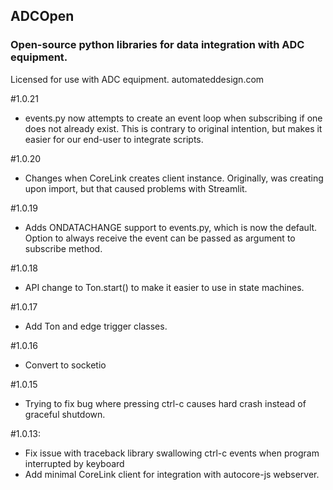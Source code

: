 ## ADCOpen
### Open-source python libraries for data integration with ADC equipment.

Licensed for use with ADC equipment. 
automateddesign.com

#1.0.21
- events.py now attempts to create an event loop when subscribing if one does
not already exist. This is contrary to original intention, but makes it easier
for our end-user to integrate scripts.


#1.0.20
- Changes when CoreLink creates client instance. Originally, was creating upon
import, but that caused problems with Streamlit.

#1.0.19
- Adds ONDATACHANGE support to events.py, which is now the default. Option to
always receive the event can be passed as argument to subscribe method.

#1.0.18
- API change to Ton.start() to make it easier to use in state machines.


#1.0.17
- Add Ton and edge trigger classes.


#1.0.16
- Convert to socketio


#1.0.15
- Trying to fix bug where pressing ctrl-c causes hard crash instead of graceful shutdown.



#1.0.13:
- Fix issue with traceback library swallowing ctrl-c events when program interrupted by keyboard
- Add minimal CoreLink client for integration with autocore-js webserver. 